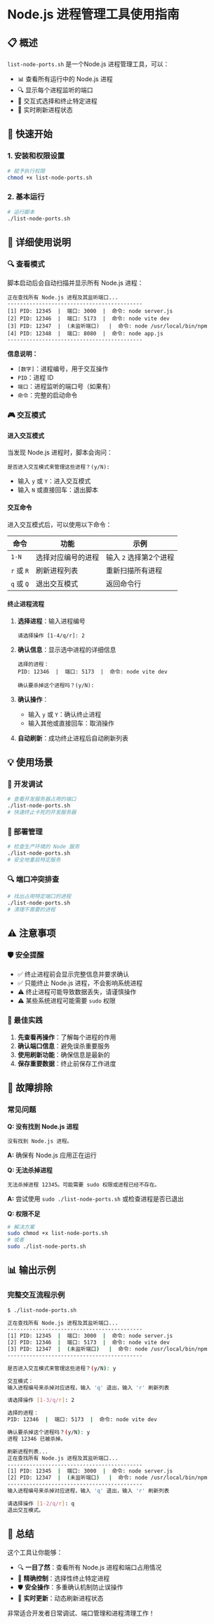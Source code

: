 # Node.js 进程管理工具使用指南

## 📋 概述

`list-node-ports.sh` 是一个Node.js 进程管理工具，可以：
- 📊 查看所有运行中的 Node.js 进程
- 🔍 显示每个进程监听的端口
- 🎯 交互式选择和终止特定进程
- 🔄 实时刷新进程状态

## 🚀 快速开始

### 1. 安装和权限设置

```bash
# 赋予执行权限
chmod +x list-node-ports.sh
```

### 2. 基本运行

```bash
# 运行脚本
./list-node-ports.sh
```

## 📖 详细使用说明

### 🔍 查看模式

脚本启动后会自动扫描并显示所有 Node.js 进程：

```
正在查找所有 Node.js 进程及其监听端口...
-------------------------------------------
[1] PID: 12345  |  端口: 3000  |  命令: node server.js
[2] PID: 12346  |  端口: 5173  |  命令: node vite dev
[3] PID: 12347  |  (未监听端口)   |  命令: node /usr/local/bin/npm
[4] PID: 12348  |  端口: 8080  |  命令: node app.js
-------------------------------------------
```

**信息说明：**
- `[数字]`：进程编号，用于交互操作
- `PID`：进程 ID
- `端口`：进程监听的端口号（如果有）
- `命令`：完整的启动命令

### 🎮 交互模式

#### 进入交互模式

当发现 Node.js 进程时，脚本会询问：

```
是否进入交互模式来管理这些进程？(y/N):
```

- 输入 `y` 或 `Y`：进入交互模式
- 输入 `N` 或直接回车：退出脚本

#### 交互命令

进入交互模式后，可以使用以下命令：

| 命令 | 功能 | 示例 |
|------|------|------|
| `1-N` | 选择对应编号的进程 | 输入 `2` 选择第2个进程 |
| `r` 或 `R` | 刷新进程列表 | 重新扫描所有进程 |
| `q` 或 `Q` | 退出交互模式 | 返回命令行 |

#### 终止进程流程

1. **选择进程**：输入进程编号
   ```
   请选择操作 [1-4/q/r]: 2
   ```

2. **确认信息**：显示选中进程的详细信息
   ```
   选择的进程：
   PID: 12346  |  端口: 5173  |  命令: node vite dev

   确认要杀掉这个进程吗？(y/N):
   ```

3. **确认操作**：
   - 输入 `y` 或 `Y`：确认终止进程
   - 输入其他或直接回车：取消操作

4. **自动刷新**：成功终止进程后自动刷新列表

## 💡 使用场景

### 🔧 开发调试
```bash
# 查看开发服务器占用的端口
./list-node-ports.sh
# 快速终止卡死的开发服务器
```

### 🚀 部署管理
```bash
# 检查生产环境的 Node 服务
./list-node-ports.sh
# 安全地重启特定服务
```

### 🔍 端口冲突排查
```bash
# 找出占用特定端口的进程
./list-node-ports.sh
# 清理不需要的进程
```

## ⚠️ 注意事项

### 🛡️ 安全提醒
- ✅ 终止进程前会显示完整信息并要求确认
- ✅ 只能终止 Node.js 进程，不会影响系统进程
- ⚠️ 终止进程可能导致数据丢失，请谨慎操作
- ⚠️ 某些系统进程可能需要 `sudo` 权限

### 🔄 最佳实践
1. **先查看再操作**：了解每个进程的作用
2. **确认端口信息**：避免误杀重要服务
3. **使用刷新功能**：确保信息是最新的
4. **保存重要数据**：终止前保存工作进度

## 🐛 故障排除

### 常见问题

**Q: 没有找到 Node.js 进程**
```
没有找到 Node.js 进程。
```
**A:** 确保有 Node.js 应用正在运行

**Q: 无法杀掉进程**
```
无法杀掉进程 12345。可能需要 sudo 权限或进程已经不存在。
```
**A:** 尝试使用 `sudo ./list-node-ports.sh` 或检查进程是否已退出

**Q: 权限不足**
```bash
# 解决方案
sudo chmod +x list-node-ports.sh
# 或者
sudo ./list-node-ports.sh
```

## 📊 输出示例

### 完整交互流程示例

```bash
$ ./list-node-ports.sh

正在查找所有 Node.js 进程及其监听端口...
-------------------------------------------
[1] PID: 12345  |  端口: 3000  |  命令: node server.js
[2] PID: 12346  |  端口: 5173  |  命令: node vite dev
[3] PID: 12347  |  (未监听端口)   |  命令: node /usr/local/bin/npm
-------------------------------------------

是否进入交互模式来管理这些进程？(y/N): y

交互模式：
输入进程编号来杀掉对应进程，输入 'q' 退出，输入 'r' 刷新列表

请选择操作 [1-3/q/r]: 2

选择的进程：
PID: 12346  |  端口: 5173  |  命令: node vite dev

确认要杀掉这个进程吗？(y/N): y
进程 12346 已被杀掉。

刷新进程列表...
正在查找所有 Node.js 进程及其监听端口...
-------------------------------------------
[1] PID: 12345  |  端口: 3000  |  命令: node server.js
[2] PID: 12347  |  (未监听端口)   |  命令: node /usr/local/bin/npm
-------------------------------------------
输入进程编号来杀掉对应进程，输入 'q' 退出，输入 'r' 刷新列表

请选择操作 [1-2/q/r]: q
退出交互模式。
```

## 🎯 总结

这个工具让你能够：
- 🔍 **一目了然**：查看所有 Node.js 进程和端口占用情况
- 🎯 **精确控制**：选择性终止特定进程
- 🛡️ **安全操作**：多重确认机制防止误操作
- 🔄 **实时更新**：动态刷新进程状态

非常适合开发者日常调试、端口管理和进程清理工作！
